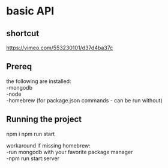 # basic API

## shortcut
https://vimeo.com/553230101/d37d4ba37c

## Prereq 
the following are installed:<br/>
-mongodb <br/>
-node <br/>
-homebrew (for package.json commands - can be run without)

## Running the project
npm i
npm run start

workaround if missing homebrew: <br/>
-run mongodb with your favorite package manager <br/>
-npm run start:server
